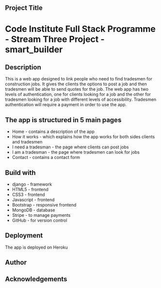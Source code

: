 ## Project Title

# Code Institute Full Stack Programme - Stream Three Project - smart_builder

## Description

This is a web app designed to link people who need to find tradesmen for construction jobs. It gives the clients the options to post a job and then tradesmen will be able to send quotes for the job. The web app has two levels of authentication, one for clients looking for a job and the other for tradesmen looking for a job with different levels of accessibility. Tradesmen authentication will require a payment in order to use the app.

## The app is structured in 5 main pages

* Home - contains a description of the app
* How it works - which explains how the app works for both sides clients and tradesmen
* I need a tradesman - the page where clients can post jobs
* I am a tradesman - the page where tradesmen can look for jobs
* Contact - contains a contact form

## Build with

* django - framework
* HTML5  - frontend
* CSS3 - frontend
* Javascript - frontend
* Bootstrap - responsive frontend
* MongoDB - database
* Stripe - to manage payments
* GitHub - for version control

## Deployment

The app is deployed on Heroku

## Author

## Acknowledgements
